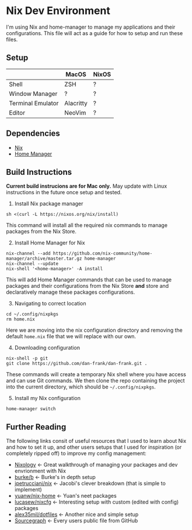 # Nix Dev Environment

I'm using Nix and home-manager to manage my applications and their configurations.
This file will act as a guide for how to setup and run these files.

## Setup

|                   | MacOS     | NixOS |
| ----------------- | --------- | ----- |
| Shell             | ZSH       | ?     |
| Window Manager    | ?         | ?     |
| Terminal Emulator | Alacritty | ?     |
| Editor            | NeoVim    | ?     |

## Dependencies

- [Nix](https://nixos.org/)
- [Home Manager](https://github.com/nix-community/home-manager)

## Build Instructions


**Current build instrucions are for Mac only.**
May update with Linux instructions in the future once setup and tested.

1. Install Nix package manager

```
sh <(curl -L https://nixos.org/nix/install)
```

This command will install all the required nix commands to manage packages from the Nix Store.

2. Install Home Manager for Nix

```
nix-channel --add https://github.com/nix-community/home-manager/archive/master.tar.gz home-manager
nix-channel --update
nix-shell '<home-manager>' -A install
```

This will add Home Manager commands that can be used to manage packages and their configurations from the Nix Store **and** store and declaratively manage these packages configurations.

3. Navigating to correct location 

```
cd ~/.config/nixpkgs
rm home.nix
```

Here we are moving into the nix configuration directory and removing the default `home.nix` file that we will replace with our own.

4. Downloading configuration

```
nix-shell -p git
git clone https://github.com/dan-frank/dan-frank.git .
```

These commands will create a temporary Nix shell where you have access and can use Git commands.
We then clone the repo containing the project into the current directory, which should be `~/.config/nixpkgs`.

5. Install my Nix configuration

```
home-manager switch
```

## Further Reading

The following links consit of useful resources that I used to learn about Nix and how to set it up, and other users setups that I used for inspiration (or completely ripped off) to improve my config management:

- [Nixology](https://www.youtube.com/playlist?list=PLRGI9KQ3_HP_OFRG6R-p4iFgMSK1t5BHs) <- Great walkthrough of managing your packages and dev envrionment with Nix
- [burke/b](https://github.com/burke/b) <- Burke's in depth setup
- [jpetrucciani/nix](https://github.com/jpetrucciani/nix) <- Jacobi's clever breakdown (that is simple to implement)
- [yuanw/nix-home](https://github.com/yuanw/nix-home) <- Yuan's neet packages
- [lucasew/nixcfg](https://github.com/lucasew/nixcfg) <- Interesting setup with custom (edited with config) packages
- [alex35mil/dotfiles](https://github.com/alex35mil/dotfiles) <- Another nice and simple setup
- [Sourcegraph](https://sourcegraph.com/search?q=context:global+lang:nix&patternType=standard&sm=1&groupBy=repo) <- Every users public file from GitHub

